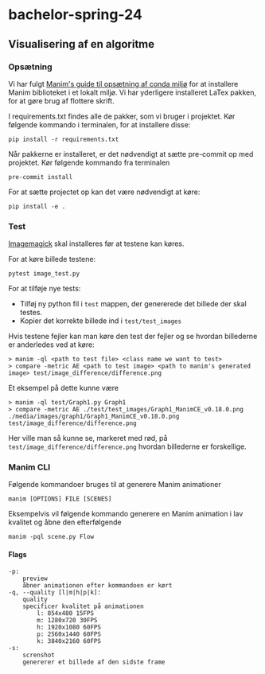 # bachelor-spring-24

## Visualisering af en algoritme

### Opsætning

Vi har fulgt [Manim's guide til opsætning af conda miljø](https://docs.manim.community/en/stable/installation/conda.html) for at installere Manim biblioteket i et lokalt miljø. Vi har yderligere installeret LaTex pakken, for at gøre brug af flottere skrift.

I requirements.txt findes alle de pakker, som vi bruger i projektet. Kør følgende kommando i terminalen, for at installere disse:

    pip install -r requirements.txt

Når pakkerne er installeret, er det nødvendigt at sætte pre-commit op med projektet. Kør følgende kommando fra terminalen

    pre-commit install

For at sætte projectet op kan det være nødvendigt at køre:

    pip install -e .

### Test

[Imagemagick](https://imagemagick.org/script/download.php) skal installeres før at testene kan køres.

For at køre billede testene:

    pytest image_test.py

For at tilføje nye tests:

- Tilføj ny python fil i `test` mappen, der genererede det billede der skal testes.
- Kopier det korrekte billede ind i `test/test_images`

Hvis testene fejler kan man køre den test der fejler og se hvordan billederne er anderledes ved at køre:

    > manim -ql <path to test file> <class name we want to test>
    > compare -metric AE <path to test image> <path to manim's generated image> test/image_difference/difference.png

Et eksempel på dette kunne være

    > manim -ql test/Graph1.py Graph1
    > compare -metric AE ./test/test_images/Graph1_ManimCE_v0.18.0.png ./media/images/graph1/Graph1_ManimCE_v0.18.0.png test/image_difference/difference.png

Her ville man så kunne se, markeret med rød, på `test/image_difference/difference.png` hvordan billederne er forskellige.

### Manim CLI

Følgende kommandoer bruges til at generere Manim animationer

    manim [OPTIONS] FILE [SCENES]

Eksempelvis vil følgende kommando generere en Manim animation i lav kvalitet og åbne den efterfølgende

    manim -pql scene.py Flow

#### Flags

    -p:
        preview
        åbner animationen efter kommandoen er kørt
    -q, --quality [l|m|h|p|k]:
        quality
        specificer kvalitet på animationen
            l: 854x480 15FPS
            m: 1280x720 30FPS
            h: 1920x1080 60FPS
            p: 2560x1440 60FPS
            k: 3840x2160 60FPS
    -s:
        screnshot
        genererer et billede af den sidste frame
